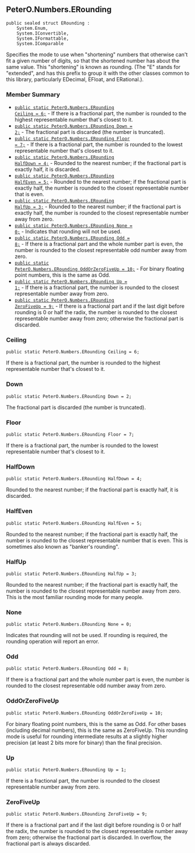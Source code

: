 ## PeterO.Numbers.ERounding

    public sealed struct ERounding :
        System.Enum,
        System.IConvertible,
        System.IFormattable,
        System.IComparable

 Specifies the mode to use when "shortening" numbers that otherwise can't fit a given number of digits, so that the shortened number has about the same value. This "shortening" is known as rounding. (The "E" stands for "extended", and has this prefix to group it with the other classes common to this library, particularly EDecimal, EFloat, and ERational.).

### Member Summary
* <code>[public static PeterO.Numbers.ERounding Ceiling = 6;](#Ceiling)</code> - If there is a fractional part, the number is rounded to the highest representable number that's closest to it.
* <code>[public static PeterO.Numbers.ERounding Down = 2;](#Down)</code> - The fractional part is discarded (the number is truncated).
* <code>[public static PeterO.Numbers.ERounding Floor = 7;](#Floor)</code> - If there is a fractional part, the number is rounded to the lowest representable number that's closest to it.
* <code>[public static PeterO.Numbers.ERounding HalfDown = 4;](#HalfDown)</code> - Rounded to the nearest number; if the fractional part is exactly half, it is discarded.
* <code>[public static PeterO.Numbers.ERounding HalfEven = 5;](#HalfEven)</code> - Rounded to the nearest number; if the fractional part is exactly half, the number is rounded to the closest representable number that is even.
* <code>[public static PeterO.Numbers.ERounding HalfUp = 3;](#HalfUp)</code> - Rounded to the nearest number; if the fractional part is exactly half, the number is rounded to the closest representable number away from zero.
* <code>[public static PeterO.Numbers.ERounding None = 0;](#None)</code> - Indicates that rounding will not be used.
* <code>[public static PeterO.Numbers.ERounding Odd = 8;](#Odd)</code> - If there is a fractional part and the whole number part is even, the number is rounded to the closest representable odd number away from zero.
* <code>[public static PeterO.Numbers.ERounding OddOrZeroFiveUp = 10;](#OddOrZeroFiveUp)</code> - For binary floating point numbers, this is the same as Odd.
* <code>[public static PeterO.Numbers.ERounding Up = 1;](#Up)</code> - If there is a fractional part, the number is rounded to the closest representable number away from zero.
* <code>[public static PeterO.Numbers.ERounding ZeroFiveUp = 9;](#ZeroFiveUp)</code> - If there is a fractional part and if the last digit before rounding is 0 or half the radix, the number is rounded to the closest representable number away from zero; otherwise the fractional part is discarded.

<a id="Ceiling"></a>
### Ceiling

    public static PeterO.Numbers.ERounding Ceiling = 6;

 If there is a fractional part, the number is rounded to the highest representable number that's closest to it.

  <a id="Down"></a>
### Down

    public static PeterO.Numbers.ERounding Down = 2;

 The fractional part is discarded (the number is truncated).

  <a id="Floor"></a>
### Floor

    public static PeterO.Numbers.ERounding Floor = 7;

 If there is a fractional part, the number is rounded to the lowest representable number that's closest to it.

  <a id="HalfDown"></a>
### HalfDown

    public static PeterO.Numbers.ERounding HalfDown = 4;

 Rounded to the nearest number; if the fractional part is exactly half, it is discarded.

  <a id="HalfEven"></a>
### HalfEven

    public static PeterO.Numbers.ERounding HalfEven = 5;

 Rounded to the nearest number; if the fractional part is exactly half, the number is rounded to the closest representable number that is even. This is sometimes also known as "banker's rounding".

  <a id="HalfUp"></a>
### HalfUp

    public static PeterO.Numbers.ERounding HalfUp = 3;

 Rounded to the nearest number; if the fractional part is exactly half, the number is rounded to the closest representable number away from zero. This is the most familiar rounding mode for many people.

  <a id="None"></a>
### None

    public static PeterO.Numbers.ERounding None = 0;

 Indicates that rounding will not be used. If rounding is required, the rounding operation will report an error.

  <a id="Odd"></a>
### Odd

    public static PeterO.Numbers.ERounding Odd = 8;

 If there is a fractional part and the whole number part is even, the number is rounded to the closest representable odd number away from zero.

  <a id="OddOrZeroFiveUp"></a>
### OddOrZeroFiveUp

    public static PeterO.Numbers.ERounding OddOrZeroFiveUp = 10;

 For binary floating point numbers, this is the same as Odd. For other bases (including decimal numbers), this is the same as ZeroFiveUp. This rounding mode is useful for rounding intermediate results at a slightly higher precision (at least 2 bits more for binary) than the final precision.

  <a id="Up"></a>
### Up

    public static PeterO.Numbers.ERounding Up = 1;

 If there is a fractional part, the number is rounded to the closest representable number away from zero.

  <a id="ZeroFiveUp"></a>
### ZeroFiveUp

    public static PeterO.Numbers.ERounding ZeroFiveUp = 9;

 If there is a fractional part and if the last digit before rounding is 0 or half the radix, the number is rounded to the closest representable number away from zero; otherwise the fractional part is discarded. In overflow, the fractional part is always discarded.

